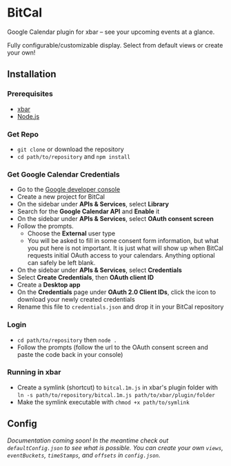 # BitCal
Google Calendar plugin for xbar – see your upcoming events at a glance.

Fully configurable/customizable display. Select from default views or create your own!

## Installation
### Prerequisites
* [xbar](https://xbarapp.com/)
* [Node.js](https://nodejs.org/en/)
### Get Repo
* `git clone` or download the repository
* `cd path/to/repository` and `npm install`

### Get Google Calendar Credentials
* Go to the [Google developer console](https://console.cloud.google.com/)
* Create a new project for BitCal
* On the sidebar under **APIs & Services**, select **Library**
* Search for the **Google Calendar API** and **Enable** it
* On the sidebar under **APIs & Services**, select **OAuth consent screen**
* Follow the prompts.
  * Choose the **External** user type
  * You will be asked to fill in some consent form information, but what you put here is not important. It is just what will show up when BitCal requests initial OAuth access to your calendars. Anything optional can safely be left blank.
* On the sidebar under **APIs & Services**, select **Credentials**
* Select **Create Credentials**, then **OAuth client ID**
* Create a **Desktop app**
* On the **Credentials** page under **OAuth 2.0 Client IDs**, click the icon to download your newly created credentials
* Rename this file to `credentials.json` and drop it in your BitCal repository

### Login
* `cd path/to/repository` then `node .`
* Follow the prompts (follow the url to the OAuth consent screen and paste the code back in your console)

### Running in xbar
* Create a symlink (shortcut) to `bitcal.1m.js` in xbar's plugin folder with `ln -s path/to/repository/bitcal.1m.js path/to/xbar/plugin/folder`
* Make the symlink executable with `chmod +x path/to/symlink`

## Config
_Documentation coming soon! In the meantime check out `defaultConfig.json` to see what is possible. You can create your own `views`, `eventBuckets`, `timeStamps`, and `offsets` in `config.json`._
